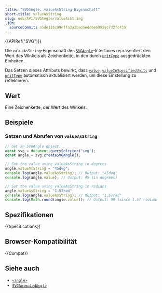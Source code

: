 ```yaml
---
title: "SVGAngle: valueAsString-Eigenschaft"
short-title: valueAsString
slug: Web/API/SVGAngle/valueAsString
l10n:
  sourceCommit: a5de116c99effa3a2bed6ede6e69928c7d2fc43b
---
```


{{APIRef("SVG")}}

Die `valueAsString`-Eigenschaft des [`SVGAngle`](/de/docs/Web/API/SVGAngle)-Interfaces repräsentiert den Wert des Winkels als Zeichenkette, in den durch [`unitType`](/de/docs/Web/API/SVGAngle/unitType) ausgedrückten Einheiten.

Das Setzen dieses Attributs bewirkt, dass [`value`](/de/docs/Web/API/SVGAngle/value), [`valueInSpecifiedUnits`](/de/docs/Web/API/SVGAngle/valueInSpecifiedUnits) und [`unitType`](/de/docs/Web/API/SVGAngle/unitType) automatisch aktualisiert werden, um diese Einstellung zu reflektieren.

## Wert

Eine Zeichenkette; der Wert des Winkels.

## Beispiele

### Setzen und Abrufen von `valueAsString`

```js
// Get an SVGAngle object
const svg = document.querySelector("svg");
const angle = svg.createSVGAngle();

// Set the value using valueAsString in degrees
angle.valueAsString = "45deg";
console.log(angle.valueAsString); // Output: "45deg"
console.log(angle.value); // Output: 45 (in degrees)

// Set the value using valueAsString in radians
angle.valueAsString = "1.57rad";
console.log(angle.valueAsString); // Output: "1.57rad"
console.log(Math.round(angle.value)); // Output: 90 (since 1.57 radians is approximately 90 degrees)
```

## Spezifikationen

{{Specifications}}

## Browser-Kompatibilität

{{Compat}}

## Siehe auch

- [`<angle>`](/de/docs/Web/SVG/Content_type#angle)
- [`SVGAnimatedAngle`](/de/docs/Web/API/SVGAnimatedAngle)
